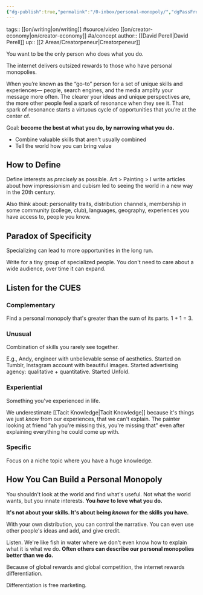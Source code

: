 ```yaml
---
{"dg-publish":true,"permalink":"/0-inbox/personal-monopoly/","dgPassFrontmatter":true}
---
```


tags:: [[on/writing\|on/writing]] #source/video [[on/creator-economy\|on/creator-economy]] #a/concept 
author:: [[David Perell\|David Perell]]
up:: [[2 Areas/Creatorpeneur\|Creatorpeneur]]

You want to be the only person who does what you do.

The internet delivers outsized rewards to those who have personal monopolies.

When you’re known as the “go-to” person for a set of unique skills and experiences— people, search engines, and the media amplify your message more often. The clearer your ideas and unique perspectives are, the more other people feel a spark of resonance when they see it. That spark of resonance starts a virtuous cycle of opportunities that you’re at the center of.

Goal: **become the best at what you do, by narrowing what you do.**

- Combine valuable skills that aren't usually combined
- Tell the world how you can bring value

## How to Define
Define interests as *precisely* as possible. Art > Painting > I write articles about how impressionism and cubism led to seeing the world in a new way in the 20th century.

Also think about: personality traits, distribution channels, membership in some community (college, club), languages, geography, experiences you have access to, people you know.

## Paradox of Specificity
Specializing can lead to more opportunities in the long run.

Write for a tiny group of specialized people. You don't need to care about a wide audience, over time it can expand.

## Listen for the CUES
### Complementary
Find a personal monopoly that's greater than the sum of its parts.
1 + 1 = 3.

### Unusual
Combination of skills you rarely see together.

E.g., Andy, engineer with unbelievable sense of aesthetics. Started on Tumblr, Instagram account with beautiful images. Started advertising agency: qualitative + quantitative. Started Unfold.

### Experiential
Something you've experienced in life.

We underestimate [[Tacit Knowledge\|Tacit Knowledge]] because it's things we just *know* from our experiences, that we can't explain. The painter looking at friend "ah you're missing this, you're missing that" even after explaining everything he could come up with.

### Specific
Focus on a niche topic where you have a huge knowledge.

## How You Can Build a Personal Monopoly
You shouldn't look at the world and find what's useful. Not what the world wants, but you innate interests. **You *have* to love what you do.**

**It's not about your skills. It's about being *known* for the skills you have.**

With your own distribution, you can control the narrative. You can even use other people's ideas and add, and give credit.

Listen. We're like fish in water where we don't even know how to explain what it is what we do. **Often others can describe our personal monopolies better than we do.**

Because of global rewards and global competition, the internet rewards differentiation.

Differentiation is free marketing.